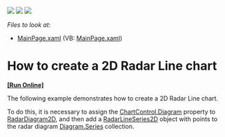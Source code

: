 <!-- default badges list -->
![](https://img.shields.io/endpoint?url=https://codecentral.devexpress.com/api/v1/VersionRange/128567624/12.1.6%2B)
[![](https://img.shields.io/badge/Open_in_DevExpress_Support_Center-FF7200?style=flat-square&logo=DevExpress&logoColor=white)](https://supportcenter.devexpress.com/ticket/details/E4205)
[![](https://img.shields.io/badge/📖_How_to_use_DevExpress_Examples-e9f6fc?style=flat-square)](https://docs.devexpress.com/GeneralInformation/403183)
<!-- default badges end -->
<!-- default file list -->
*Files to look at*:

* [MainPage.xaml](./CS/RadarLineSeries/MainPage.xaml) (VB: [MainPage.xaml](./VB/RadarLineSeries/MainPage.xaml))
<!-- default file list end -->
# How to create a 2D Radar Line chart
<!-- run online -->
**[[Run Online]](https://codecentral.devexpress.com/e4205)**
<!-- run online end -->


<p>The following example demonstrates how to create a 2D Radar Line chart.</p><p>To do this, it is necessary to assign the <a href="http://documentation.devexpress.com/#Silverlight/DevExpressXpfChartsChartControl_Diagramtopic"><u>ChartControl.Diagram</u></a>  property to <a href="http://documentation.devexpress.com/#Silverlight/clsDevExpressXpfChartsRadarDiagram2Dtopic"><u>RadarDiagram2D</u></a>,  and then add a <a href="http://documentation.devexpress.com/#Silverlight/clsDevExpressXpfChartsRadarLineSeries2Dtopic"><u>RadarLineSeries2D</u></a> object with points to the radar diagram <a href="http://documentation.devexpress.com/#Silverlight/DevExpressXpfChartsDiagram_Seriestopic"><u>Diagram.Series</u></a> collection. </p><br />
<br />


<br/>


